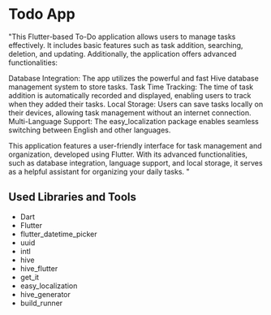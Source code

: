 # Todo App

"This Flutter-based To-Do application allows users to manage tasks effectively. It includes basic features such as task addition, searching, deletion, and updating. Additionally, the application offers advanced functionalities:

Database Integration: The app utilizes the powerful and fast Hive database management system to store tasks.
Task Time Tracking: The time of task addition is automatically recorded and displayed, enabling users to track when they added their tasks.
Local Storage: Users can save tasks locally on their devices, allowing task management without an internet connection.
Multi-Language Support: The easy_localization package enables seamless switching between English and other languages.

This application features a user-friendly interface for task management and organization, developed using Flutter. With its advanced functionalities, such as database integration, language support, and local storage, it serves as a helpful assistant for organizing your daily tasks.
"

## Used Libraries and Tools
- Dart
- Flutter
- flutter_datetime_picker
- uuid
- intl
- hive
- hive_flutter
- get_it
- easy_localization
- hive_generator
- build_runner
